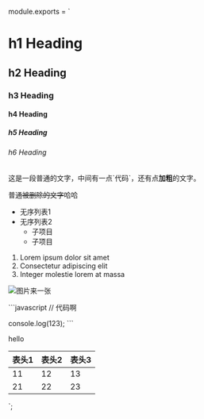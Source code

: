 module.exports = `
# h1 Heading
## h2 Heading
### h3 Heading
#### h4 Heading
##### h5 Heading
###### h6 Heading

这是一段普通的文字，中间有一点\`代码\`，还有点**加粗**的文字。

普通~~被删除的文字~~哈哈

- 无序列表1
- 无序列表2
	- 子项目
	- 子项目

1. Lorem ipsum dolor sit amet
2. Consectetur adipiscing elit
3. Integer molestie lorem at massa


![图片来一张](https://www.toobug.net/logo.png)

\`\`\`javascript
// 代码啊

console.log(123);
\`\`\`

hello

|表头1|表头2|表头3|
|----|-----|----|
|11|12|13|
|21|22|23|


`;
